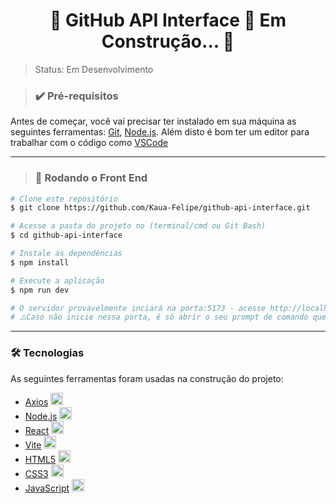 <h1 align="center"> 
	🚧  GitHub API Interface 🚀 Em Construção...  🚧
</h1>

> Status: Em Desenvolvimento

>### ✔️ Pré-requisitos

Antes de começar, você vai precisar ter instalado em sua máquina as seguintes ferramentas:
[Git](https://git-scm.com), [Node.js](https://nodejs.org/en/). 
Além disto é bom ter um editor para trabalhar com o código como [VSCode](https://code.visualstudio.com/)

---

>### 🎲 Rodando o Front End

```bash
# Clone este repositório
$ git clone https://github.com/Kaua-Felipe/github-api-interface.git

# Acesse a pasta do projeto no (terminal/cmd ou Git Bash)
$ cd github-api-interface

# Instale as dependências
$ npm install

# Execute a aplicação
$ npm run dev

# O servidor provavelmente inciará na porta:5173 - acesse http://localhost:5173/
# ⚠️Caso não inicie nessa porta, é só abrir o seu prompt de comando que usou para rodar a aplicação que vai estar mostrando a porta!
```

---

### 🛠 Tecnologias

As seguintes ferramentas foram usadas na construção do projeto:

- [Axios](https://axios-http.com/) <img style="width: '20px'; height: 20px" src="https://th.bing.com/th/id/OIP.HqWlTIcp2pwO01z_Jyoy1AAAAA?pid=ImgDet&rs=1" />
- [Node.js](https://nodejs.org/en/) <img style="width: '20px'; height: 20px" src="https://cdn-icons-png.flaticon.com/512/919/919825.png" />
- [React](https://pt-br.reactjs.org/) <img style="width: '20px'; height: 20px" src="https://cdn-icons-png.flaticon.com/512/1126/1126012.png" />
- [Vite](https://vitejs.dev/) <img style="width: '20px'; height: 20px" src="https://vitejs.dev/logo.svg" />
- [HTML5](https://www.w3schools.com/html/) <img style="width: '20px'; height: 20px" src="https://cdn-icons-png.flaticon.com/512/174/174854.png" />
- [CSS3](https://www.w3schools.com/Css/) <img style="width: '20px'; height: 20px" src="https://cdn-icons-png.flaticon.com/512/732/732190.png" />
- [JavaScript](https://www.javascript.com/) <img style="width: '20px'; height: 20px" src="https://cdn-icons-png.flaticon.com/512/5968/5968292.png" />
